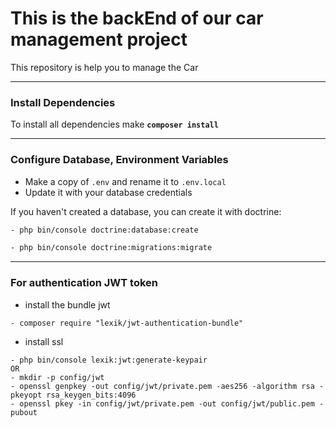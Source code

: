 # This is the backEnd of our car management project

This repository is help you to manage the Car

---

### Install Dependencies
To install all dependencies make **`composer install`**

---

### Configure Database, Environment Variables

- Make a copy of `.env` and rename it to `.env.local`
- Update it with your database credentials

If you haven't created a database, you can create it with doctrine:

```bash
- php bin/console doctrine:database:create

- php bin/console doctrine:migrations:migrate
```

---

### For authentication JWT token
- install the bundle jwt
```install bundle jwt
- composer require "lexik/jwt-authentication-bundle"
```

- install ssl 
``` install ssl, and then
- php bin/console lexik:jwt:generate-keypair
OR
- mkdir -p config/jwt
- openssl genpkey -out config/jwt/private.pem -aes256 -algorithm rsa -pkeyopt rsa_keygen_bits:4096
- openssl pkey -in config/jwt/private.pem -out config/jwt/public.pem -pubout

```

